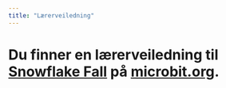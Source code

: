 ```yaml
---
title: "Lærerveiledning"
---
```


# Du finner en lærerveiledning til [Snowflake Fall](https://www.microbit.co.uk/blocks/lessons/snowflake-fall/activity) på [microbit.org](https://www.microbit.co.uk/blocks/lessons/snowflake-fall).

